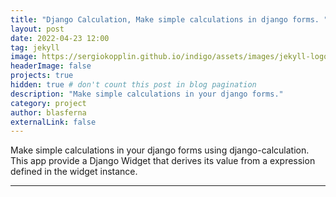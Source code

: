 ```yaml
---
title: "Django Calculation, Make simple calculations in django forms. "
layout: post
date: 2022-04-23 12:00
tag: jekyll
image: https://sergiokopplin.github.io/indigo/assets/images/jekyll-logo-light-solid.png
headerImage: false
projects: true
hidden: true # don't count this post in blog pagination
description: "Make simple calculations in your django forms."
category: project
author: blasferna
externalLink: false
---
```



Make simple calculations in your django forms using django-calculation. This app provide a Django Widget that derives its value from a expression defined in the widget instance.

---


